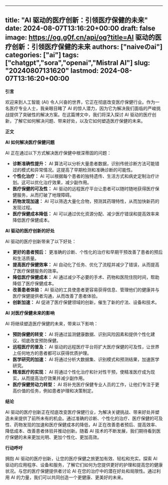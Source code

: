 
---
title: "AI 驱动的医疗创新：引领医疗保健的未来"
date: 2024-08-07T13:16:20+00:00
draft: false
image: https://og.g0f.cn/api/og?title=AI 驱动的医疗创新：引领医疗保健的未来
authors: ["naiveのai"]
categories: ["ai"]
tags: ["chatgpt","sora","openai","Mistral AI"]
slug: "20240807131620"
lastmod: 2024-08-07T13:16:20+00:00
---
**引言**

欢迎来到人工智能 (AI) 令人兴奋的世界，它正在彻底改变医疗保健行业。作为一名医疗专业人士，我亲眼目睹了 AI 的惊人潜力，因为它为解决我们面临的严峻挑战提供了突破性的解决方案。在这篇博文中，我们将深入探讨 AI 驱动的医疗创新，了解它如何解决问题、带来好处，以及它如何塑造医疗保健的未来。

**正文**

**AI 如何解决医疗保健问题**

AI 正在通过以下方式解决医疗保健中根深蒂固的问题：

- **诊断准确性提升：** AI 算法可以分析大量患者数据，识别传统诊断方法可能错过的模式和异常情况。这提高了早期检测和准确诊断的可能性。
- **个性化治疗：** AI 可以根据每个患者的独特遗传、生活方式和病史定制治疗计划。这可以优化治疗效果，减少副作用。
- **医疗保健的可及性：** AI 驱动的远程医疗平台让患者可以随时随地获得医疗保健服务，从而打破了地理障碍。
- **药物发现加速：** AI 可以筛选大量化合物，预测其药理特性，从而加快新药的发现过程。
- **医疗保健成本降低：** AI 可以通过优化资源分配、减少医疗错误和提高效率来降低医疗保健成本。

**AI 驱动的医疗创新的好处**

AI 驱动的医疗创新带来了以下好处：

- **更好的患者预后：** 更准确的诊断、个性化的治疗和早期干预改善了患者的预后和生活质量。
- **提高医疗保健效率：** AI 自动化了任务、优化了流程并减少了错误，从而提高了医疗保健服务的效率。
- **降低医疗保健成本：** AI 通过减少不必要的手术、药物和医院住院时间，帮助降低了医疗保健成本。
- **改善患者体验：** AI 驱动的工具使患者更容易获得信息、管理他们的健康并与医疗保健提供者沟通，从而改善了患者体验。
- **创新加速：** AI 促进了医疗保健领域的创新，催生了新的疗法、设备和技术。

**AI 对医疗保健未来的影响**

AI 将继续塑造医疗保健的未来，带来以下影响：

- **预防保健的转变：** AI 将通过监测健康数据、识别风险因素和提供个性化建议，彻底改变预防保健。
- **远程医疗的普及：** AI 驱动的远程医疗平台将扩大医疗保健的可及性，让世界上任何地方的患者都可以获得优质护理。
- **医学研究的加速：** AI 将通过分析大数据集、识别模式和预测结果，加速医学研究。
- **精准医疗的实现：** AI 将通过个性化治疗和针对性干预，使精准医疗成为现实，从而提高治疗效果并减少副作用。
- **医疗保健劳动力转型：** AI 将补充医疗保健专业人员的工作，让他们专注于更高价值的任务，例如患者护理和决策制定。

**结论**

AI 驱动的医疗创新正在彻底改变医疗保健行业，为解决关键挑战、带来好处并塑造未来提供了前所未有的机会。通过准确的诊断、个性化的治疗、医疗保健的可及性、药物发现的加速和医疗保健成本的降低，AI 正在改善患者预后、提高效率、降低成本、改善患者体验并推动创新。随着 AI 技术的不断发展，我们期待看到医疗保健的未来更加光明、更加个性化、更加高效。

**行动呼吁**

拥抱 AI 驱动的医疗创新，让您的医疗保健之旅更加有效、轻松和充实。探索 AI 驱动的应用程序、设备和服务，了解它们如何为您提供更好的护理和提高您的健康状况。与您的医疗保健提供者讨论 AI 在您的治疗中的潜在好处和局限性。通过利用 AI 的力量，我们可以共同创造一个更健康、更美好的未来。